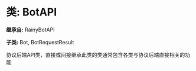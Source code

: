 # 类: BotAPI  
  
**继承自:** RainyBotAPI  
  
**子类:** Bot, BotRequestResult  
  
协议后端API类，直接或间接继承此类的类通常包含各类与协议后端直接相关的功能  
  

